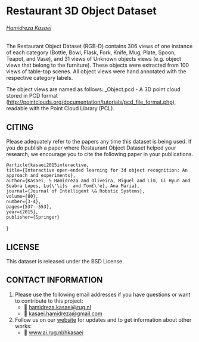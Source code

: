 # Restaurant 3D Object Dataset
###### [Hamidreza Kasaei](www.ai.rug.nl/hkasaei)
##

The Restaurant Object Dataset (RGB-D) contains 306 views of one instance of each category (Bottle, Bowl, Flask, Fork, Knife, Mug, Plate, Spoon, Teapot, and Vase), and 31 views of Unknown objects views (e.g. object views that belong to the furniture). These objects were extracted from 100 views of table-top scenes. All object views were hand annotated with the respective category labels.

The object views are named as follows:
<Category>_Object<number>.pcd - A 3D point cloud stored in PCD format (http://pointclouds.org/documentation/tutorials/pcd_file_format.php), readable with the Point Cloud Library (PCL).

## CITING
Please adequately refer to the papers any time this dataset is being used. 
If you do publish a paper where Restaurant Object Dataset helped your research, we encourage you to cite the following paper in your publications.

	@article{kasaei2015interactive,
    title={Interactive open-ended learning for 3d object recognition: An approach and experiments},
    author={Kasaei, S Hamidreza and Oliveira, Miguel and Lim, Gi Hyun and Seabra Lopes, Lu{\'\i}s  and Tom{\'e}, Ana Maria},
    journal={Journal of Intelligent \& Robotic Systems},
    volume={80},
    number={3-4},
    pages={537--553},
    year={2015},
    publisher={Springer}
  }


## LICENSE 
This dataset is released under the BSD License. 

## CONTACT INFORMATION 

1. Please use the following email addresses if you have questions or want to contribute to this project:
	- :email: <hamidreza.kasaei@rug.nl> 
	- :email: <kasaei.hamidreza@gmail.com> 
2. Follow us on our [website](www.ai.rug.nl/hkasaei) for updates and to get information about other works:
	- :satellite: www.ai.rug.nl/hkasaei
